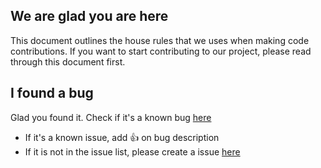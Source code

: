 ## We are glad you are here

This document outlines the house rules that we uses when making code contributions. If you want to start contributing to our project, please read through this document first.

## I found a bug

Glad you found it. Check if it's a known bug [here](https://github.com/abilng/ndjson/issues)
 - If it's a known issue, add :+1: on bug description 
 - If it is not in the issue list, please create a issue [here](https://github.com/abilng/ndjson/issues/new?template=bug_report.md)

